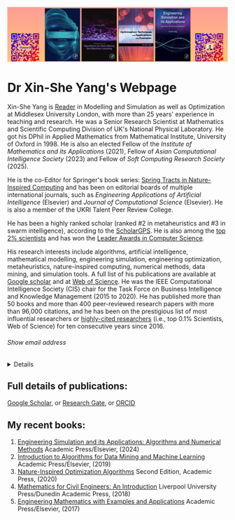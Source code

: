![web](/mylogo.png)
# Dr Xin-She Yang's Webpage

Xin-She Yang is [Reader](https://en.wikipedia.org/wiki/Reader_(academic_rank)) in Modelling and Simulation as well as Optimization at Middlesex University London, with more than 25 years' experience in teaching and research. He was a Senior Research Scientist at Mathematics and Scientific Computing Division of UK's National Physical Laboratory. He got his DPhil in Applied Mathematics from Mathematical Institute, University of Oxford in 1998. He is also an elected Fellow of the *Institute of Mathematics and its Applications* (2021), Fellow of *Asian Computational Intelligence Society* (2023) and Fellow of *Soft Computing Research Society* (2025).

He is the co-Editor for Springer's book series: [Spring Tracts in Nature-Inspired Computing](https://www.springer.com/series/16134) and has been on editorial boards of multiple international journals, such as *Engineering Applications of Artificial Intelligence* (Elsevier) and *Journal of Computational Science* (Elsevier). He is also a member of the UKRI Talent Peer Review College.

He has been a highly ranked scholar (ranked #2 in metaheuristics and #3 in swarm intelligence), according to the [ScholarGPS](https://scholargps.com/scholars/52734943805262/xin-she-yang). He is also among the [top 2% scientists](https://www.topresearcherslist.com/Home/Profile/551754) and has won the [Leader Awards in Computer Science](https://research.com/u/xin-she-yang). 

His research interests include algorithms, artificial intelligence, mathematical modelling, engineering simulation, engineering optimization, metaheuristics, nature-inspired computing, numerical methods, data mining, and simulation tools. A full list of his publications are available at [Google scholar](https://scholar.google.co.uk/citations?user=fA6aTlAAAAAJ) and at [Web of Science](https://www.webofscience.com/wos/author/record/I-5662-2019).  He was the IEEE Computational Intelligence Society (CIS) chair for the Task Force on Business Intelligence and Knowledge Management (2015 to 2020). He has published more than 50 books and more than 400 peer-reviewed research papers with more than 96,000 citations, and he has been on the prestigious list of most influential researchers or [highly-cited researchers](https://www.webofscience.com/wos/author/record/I-5662-2019) (i.e., top 0.1% Scientists, Web of Science) for ten consecutive years since 2016. 

###### Show email address
<details>
  <sumary>
  If you are interested in any of the following publications or wish to discuss research collaboration, 
    please feel freel to email x.yang (at) mdx.ac.uk 
  </sumary>
</details>

## Full details of publications:
[Google Scholar](https://scholar.google.co.uk/citations?user=fA6aTlAAAAAJ), or [Research Gate](https://www.researchgate.net/profile/Xin-She-Yang), or [ORCID](https://orcid.org/0000-0001-8231-5556)

## My recent books:
1. [Engineering Simulation and its Applications: Algorithms and Numerical Methods](https://www.sciencedirect.com/book/9780443140846/engineering-simulation-and-its-applications) Academic Press/Elsevier, (2024)
2. [Introduction to Algorithms for Data Mining and Machine Learning](https://www.sciencedirect.com/book/9780128172162/introduction-to-algorithms-for-data-mining-and-machine-learning) Academic Press/Elsevier, (2019)
3. [Nature-Inspired Optimization Algorithms](https://shop.elsevier.com/books/nature-inspired-optimization-algorithms/yang/978-0-12-821986-7) Second Edition, Academic Press, (2020)
4. [Mathematics for Civil Engineers: An Introduction](https://www.jstor.org/stable/jj.12638999) Liverpool University Press/Dunedin Academic Press, (2018)
5. [Engineering Mathematics with Examples and Applications](https://www.sciencedirect.com/book/9780128097304/engineering-mathematics-with-examples-and-applications) Academic Press/Elsevier, (2017)
